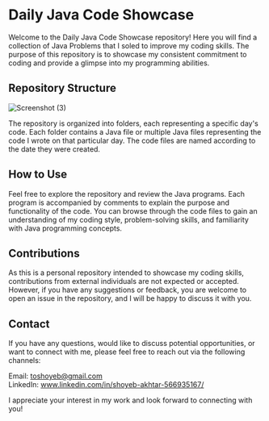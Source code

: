 # Daily Java Code Showcase

Welcome to the Daily Java Code Showcase repository! Here you will find a collection of Java Problems that I soled to improve my coding skills.
The purpose of this repository is to showcase my consistent commitment to coding and provide a glimpse into my programming abilities.

## Repository Structure

![Screenshot (3)](https://github.com/toshoyeb/PracticeJava/assets/127504526/669156d3-298e-4bca-9834-ee82456c0114)

The repository is organized into folders, each representing a specific day's code. Each folder contains a Java file or multiple Java files representing the code
I wrote on that particular day. The code files are named according to the date they were created.

## How to Use

Feel free to explore the repository and review the Java programs. Each program is accompanied by comments to explain the purpose and functionality of the code.
You can browse through the code files to gain an understanding of my coding style, problem-solving skills, and familiarity with Java programming concepts.

## Contributions
As this is a personal repository intended to showcase my coding skills, contributions from external individuals are not expected or accepted.
However, if you have any suggestions or feedback, you are welcome to open an issue in the repository, and I will be happy to discuss it with you.

## Contact
If you have any questions, would like to discuss potential opportunities, or want to connect with me, please feel free to reach out via the following channels:

Email: toshoyeb@gmail.com                                                                                             
LinkedIn: www.linkedin.com/in/shoyeb-akhtar-566935167/

I appreciate your interest in my work and look forward to connecting with you!
